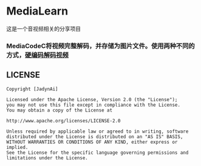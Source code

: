 # MediaLearn
这是一个音视频相关的分享项目

### MediaCodeC将视频完整解码，并存储为图片文件。使用两种不同的方式，[硬编码解码视频](http://ailoli.me/2019/02/01/MediaCodeC-Decode-1/)



## LICENSE

    Copyright [JadynAi]

    Licensed under the Apache License, Version 2.0 (the "License");
    you may not use this file except in compliance with the License.
    You may obtain a copy of the License at

    http://www.apache.org/licenses/LICENSE-2.0

    Unless required by applicable law or agreed to in writing, software
    distributed under the License is distributed on an "AS IS" BASIS,
    WITHOUT WARRANTIES OR CONDITIONS OF ANY KIND, either express or implied.
    See the License for the specific language governing permissions and
    limitations under the License.
